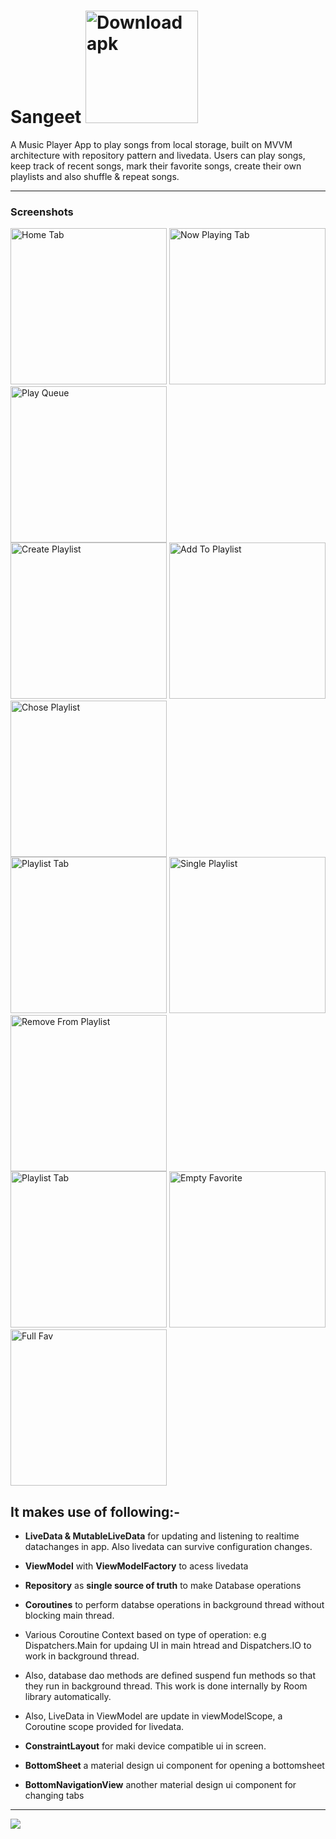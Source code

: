 # Sangeet <a href="https://apt.izzysoft.de/fdroid/repo/com.projects.musicplayer_1.apk" target="blank"> <img src="https://gitlab.com/IzzyOnDroid/repo/-/raw/master/assets/IzzyOnDroid.png" width="180"  title="Download apk"> </a>
A Music Player App to play songs from local storage, built on MVVM architecture with repository pattern and livedata. Users can play songs, keep track of recent songs, mark their favorite songs, create their own playlists and also shuffle & repeat songs.

***

<h3>Screenshots</h3>

<div class="row">
      <img src="/screenshots/4.jpeg" width="250" title="Home Tab">
      <img src="/screenshots/7.jpeg" width="250" title="Now Playing Tab">     
      <img src="/screenshots/8.jpeg" width="250" title="Play Queue">
</div>


<div class="row">
      <img src="/screenshots/10.jpeg" width="250" title="Create Playlist">
      <img src="/screenshots/5.jpeg" width="250" title="Add To Playlist">     
      <img src="/screenshots/6.jpeg" width="250" title="Chose Playlist">
</div>


<div class="row">
      <img src="/screenshots/11.jpeg" width="250" title="Playlist Tab">
      <img src="/screenshots/14.jpeg" width="250" title="Single Playlist">     
      <img src="/screenshots/15.jpeg" width="250" title="Remove From Playlist">
</div>


<div class="row">
      <img src="/screenshots/11.jpeg" width="250" title="Playlist Tab">
      <img src="/screenshots/12.jpeg" width="250" title="Empty Favorite">     
      <img src="/screenshots/13.jpeg" width="250" title="Full Fav">
</div>

## It makes use of following:-
- **LiveData & MutableLiveData** for updating and listening to realtime datachanges in app. Also livedata can survive configuration changes.
- **ViewModel** with **ViewModelFactory** to acess livedata
- **Repository** as **single source of truth** to make Database operations
- **Coroutines** to perform databse operations in background thread without blocking main thread.
- Various Coroutine Context based on type of operation: e.g Dispatchers.Main for updaing UI in main htread and Dispatchers.IO to work in background thread.
- Also, database dao methods are defined suspend fun methods so that they run in background thread. This work is done internally by Room library automatically.
- Also, LiveData in ViewModel are update in viewModelScope, a Coroutine scope provided for livedata.

- **ConstraintLayout** for maki device compatible ui in screen.
- **BottomSheet** a material design ui component for opening a bottomsheet
- **BottomNavigationView** another material design ui component for changing tabs

***
<p> <img src="https://developer.android.com/codelabs/android-training-livedata-viewmodel/img/fd28069527c8d615.png"> </p>
